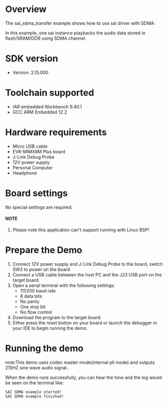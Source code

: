 Overview
========
The sai_sdma_transfer example shows how to use sai driver with SDMA:

In this example, one sai instance playbacks the audio data stored in flash/SRAM/DDR using SDMA channel.

SDK version
===========
- Version: 2.15.000

Toolchain supported
===================
- IAR embedded Workbench  9.40.1
- GCC ARM Embedded  12.2

Hardware requirements
=====================
- Micro USB cable
- EVK-MIMX8M Plus board
- J-Link Debug Probe
- 12V power supply
- Personal Computer
- Headphone

Board settings
==============
No special settings are required.

#### NOTE ####
1.  Please note this application can't support running with Linux BSP!

Prepare the Demo
================
1.  Connect 12V power supply and J-Link Debug Probe to the board, switch SW3 to power on the board
2.  Connect a USB cable between the host PC and the J23 USB port on the target board.
3.  Open a serial terminal with the following settings:
    - 115200 baud rate
    - 8 data bits
    - No parity
    - One stop bit
    - No flow control
4.  Download the program to the target board.
5.  Either press the reset button on your board or launch the debugger in your IDE to begin running the demo.

Running the demo
================
note:This demo uses codec master mode(internal pll mode) and outputs 215HZ sine wave audio signal..

When the demo runs successfully, you can hear the tone and the log would be seen on the terminal like:

~~~~~~~~~~~~~~~~~~~
SAI SDMA example started!
SAI SDMA example finished!
~~~~~~~~~~~~~~~~~~~

